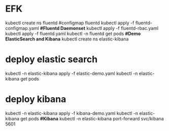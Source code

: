 # EFK

kubectl create ns fluentd
#configmap fluentd
kubectl apply -f fluentd-configmap.yaml
**#Fluentd Daemonset**
kubectl apply -f fluentd-rbac.yaml 
kubectl apply -f fluentd.yaml
kubectl -n fluentd get pods
**#Demo ElasticSearch and Kibana**
kubectl create ns elastic-kibana

# deploy elastic search
kubectl -n elastic-kibana apply -f elastic-demo.yaml
kubectl -n elastic-kibana get pods

# deploy kibana
kubectl -n elastic-kibana apply -f kibana-demo.yaml
kubectl -n elastic-kibana get pods
**#Kibana**
kubectl -n elastic-kibana port-forward svc/kibana 5601
